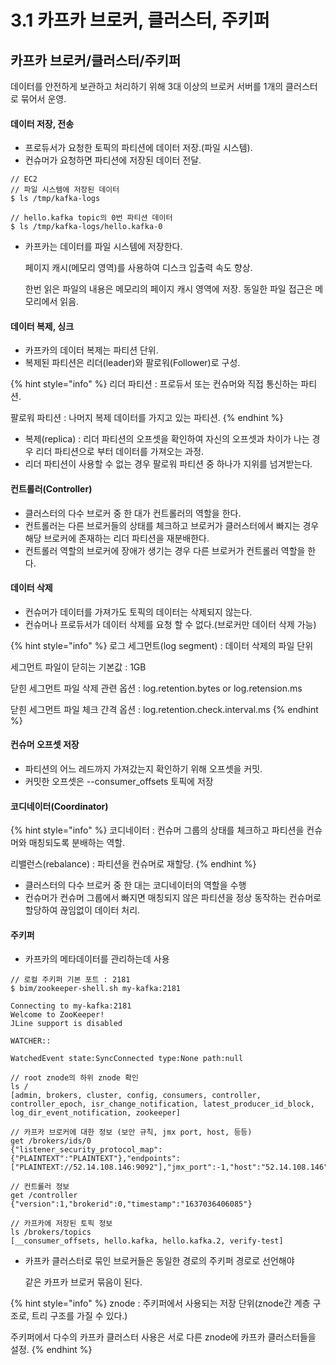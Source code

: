 # 3.1 카프카 브로커, 클러스터, 주키퍼

## 카프카 브로커/클러스터/주키퍼

데이터를 안전하게 보관하고 처리하기 위해 3대 이상의 브로커 서버를 1개의 클러스터로 묶어서 운영.

#### 데이터 저장, 전송

* 프로듀서가 요청한 토픽의 파티션에 데이터 저장.(파일 시스템).&#x20;
* 컨슈머가 요청하면 파티션에 저장된 데이터 전달.

```
// EC2
// 파일 시스템에 저장된 데이터
$ ls /tmp/kafka-logs

// hello.kafka topic의 0번 파티션 데이터
$ ls /tmp/kafka-logs/hello.kafka-0
```

*   카프카는 데이터를 파일 시스템에 저장한다.

    페이지 캐시(메모리 영역)를 사용하여 디스크 입출력 속도 향상.

    한번 읽은 파일의 내용은 메모리의 페이지 캐시 영역에 저장. 동일한 파일 접근은 메모리에서 읽음.

#### 데이터 복제, 싱크

* 카프카의 데이터 복제는 파티션 단위.
* 복제된 파티션은 리더(leader)와 팔로워(Follower)로 구성.

{% hint style="info" %}
리더 파티션 : 프로듀서 또는 컨슈머와 직접 통신하는 파티션.

팔로워 파티션 : 나머지 복제 데이터를 가지고 있는 파티션.
{% endhint %}

* 복제(replica) : 리더 파티션의 오프셋을 확인하여 자신의 오프셋과 차이가 나는 경우 리더 파티션으로 부터 데이터를 가져오는 과정.
* 리더 파티션이 사용할 수 없는 경우 팔로워 파티션 중 하나가 지위를 넘겨받는다.

#### 컨트롤러(Controller)

* 클러스터의 다수 브로커 중  한 대가 컨트롤러의 역할을 한다.
* 컨트롤러는 다른 브로커들의 상태를 체크하고 브로커가 클러스터에서 빠지는 경우 해당 브로커에 존재하는 리더 파티션을 재분배한다.
* 컨트롤러 역할의 브로커에 장애가 생기는 경우 다른 브로커가 컨트롤러 역할을 한다.

#### 데이터 삭제

* 컨슈머가 데이터를 가져가도 토픽의 데이터는 삭제되지 않는다.
* 컨슈머나 프로듀서가 데이터 삭제를 요청 할 수 없다.(브로커만 데이터 삭제 가능)

{% hint style="info" %}
로그 세그먼트(log segment) : 데이터 삭제의 파일 단위

세그먼트 파일이 닫히는 기본값 : 1GB

닫힌 세그먼트 파일 삭제 관련 옵션 : log.retention.bytes or log.retension.ms

닫힌 세그먼트 파일 체크 간격 옵션 : log.retention.check.interval.ms
{% endhint %}



#### 컨슈머 오프셋 저장

* 파티션의 어느 레드까지 가져갔는지 확인하기 위해 오프셋을 커밋.
* 커밋한 오프셋은 --consumer\_offsets 토픽에 저장



#### 코디네이터(Coordinator)

{% hint style="info" %}
코디네이터 : 컨슈머 그룹의 상태를 체크하고 파티션을 컨슈머와 매칭되도록 분배하는 역할.

리밸런스(rebalance) : 파티션을 컨슈머로 재할당.
{% endhint %}

* 클러스터의 다수 브로커 중 한 대는 코디네이터의 역할을 수행
* 컨슈머가 컨슈머 그룹에서 빠지면 매칭되지 않은 파티션을 정상 동작하는 컨슈머로 할당하여 끊임없이 데이터 처리.



#### 주키퍼

* 카프카의 메타데이터를 관리하는데 사용

```
// 로컬 주키퍼 기본 포트 : 2181
$ bim/zookeeper-shell.sh my-kafka:2181

Connecting to my-kafka:2181
Welcome to ZooKeeper!
JLine support is disabled

WATCHER::

WatchedEvent state:SyncConnected type:None path:null

// root znode의 하위 znode 확인
ls /
[admin, brokers, cluster, config, consumers, controller, controller_epoch, isr_change_notification, latest_producer_id_block, log_dir_event_notification, zookeeper]

// 카프카 브로커에 대한 정보 (보안 규칙, jmx port, host, 등등)
get /brokers/ids/0
{"listener_security_protocol_map":{"PLAINTEXT":"PLAINTEXT"},"endpoints":["PLAINTEXT://52.14.108.146:9092"],"jmx_port":-1,"host":"52.14.108.146","timestamp":"1637036405828","port":9092,"version":4}

// 컨트롤러 정보
get /controller
{"version":1,"brokerid":0,"timestamp":"1637036406085"}

// 카프카에 저장된 토픽 정보
ls /brokers/topics
[__consumer_offsets, hello.kafka, hello.kafka.2, verify-test]
```

*   카프카 클러스터로 묶인 브로커들은 동일한 경로의 주키퍼 경로로 선언해야

    같은 카프카 브로커 묶음이 된다.

{% hint style="info" %}
znode : 주키퍼에서 사용되는 저장 단위(znode간 계층 구조로, 트리 구조를 가질 수 있다.)

주키퍼에서 다수의 카프카 클러스터 사용은 서로 다른 znode에 카프카 클러스터들을 설정.
{% endhint %}

